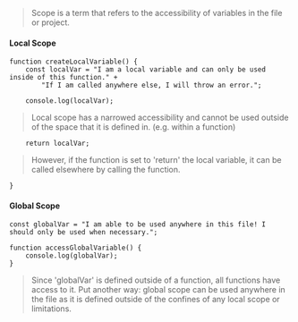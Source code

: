 > Scope is a term that refers to the accessibility of variables in the file or project.

#### Local Scope
```
function createLocalVariable() {
    const localVar = "I am a local variable and can only be used inside of this function." + 
        "If I am called anywhere else, I will throw an error.";

    console.log(localVar);
```

> Local scope has a narrowed accessibility and cannot be used outside of the space that it is defined in. (e.g. within a function) 

```
    return localVar;
```

> However, if the function is set to 'return' the local variable, it can be called elsewhere by calling the function.

```
}
```

#### Global Scope
```
const globalVar = "I am able to be used anywhere in this file! I should only be used when necessary.";

function accessGlobalVariable() {
    console.log(globalVar);
}
```

> Since 'globalVar' is defined outside of a function, all functions have access to it. 
> Put another way: global scope can be used anywhere in the file as it is defined outside of the confines of any local scope or limitations.
